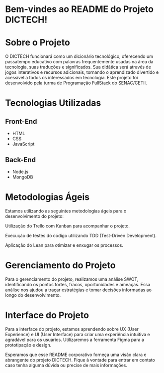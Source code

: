 # Bem-vindes ao README do Projeto DICTECH!

# Sobre o Projeto
O DICTECH funcionará como um dicionário tecnológico, oferecendo um passatempo educativo com palavras frequentemente usadas na área da tecnologia, suas traduções e significados. Sua didática será através de jogos interativos e recursos adicionais, tornando o aprendizado divertido e acessível a todos os interessados em tecnologia. Este projeto foi desenvolvido pela turma de Programação FullStack do SENAC/CETII.

# Tecnologias Utilizadas
## Front-End
- HTML
- CSS
- JavaScript
## Back-End
- Node.js
- MongoDB

# Metodologias Ágeis
Estamos utilizando as seguintes metodologias ágeis para o desenvolvimento do projeto:

Utilização do Trello com Kanban para acompanhar o projeto.

Execução de testes do código utilizando TDD (Test-Driven Development).

Aplicação do Lean para otimizar e enxugar os processos.

# Gerenciamento do Projeto
Para o gerenciamento do projeto, realizamos uma análise SWOT, identificando os pontos fortes, fracos, oportunidades e ameaças. Essa análise nos ajudou a traçar estratégias e tomar decisões informadas ao longo do desenvolvimento.

# Interface do Projeto
Para a interface do projeto, estamos aprendendo sobre UX (User Experience) e UI (User Interface) para criar uma experiência intuitiva e agradável para os usuários.
Utilizaremos a ferramenta Figma para a prototipação e design.

Esperamos que esse README corporativo forneça uma visão clara e abrangente do projeto DICTECH. Fique à vontade para entrar em contato caso tenha alguma dúvida ou precise de mais informações.

